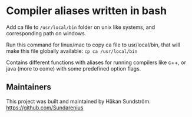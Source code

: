 # Compiler aliases written in bash

Add ca file to `/usr/local/bin` folder on unix like systems, and corresponding path on windows.

Run this command for linux/mac to copy ca file to usr/local/bin, that will make this file globally available:
`cp ca /usr/local/bin`

Contains different functions with aliases for running compilers like c++, or java (more to come) with some predefined option flags.

## Maintainers
This project was built and maintained by Håkan Sundström.
https://github.com/Sundarenius
